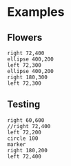 Examples
========



Flowers
-------

```
right 72,400
ellipse 400,200
left 72,300
ellipse 400,200
right 180,300
left 72,300
```





Testing
-------
```
right 60,600
//right 72,400
left 72,200
circle 100
marker
right 180,200
left 72,400
```